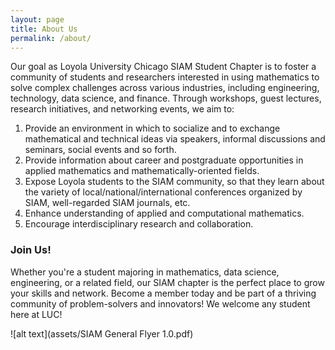 ```yaml
---
layout: page
title: About Us
permalink: /about/
---
```

Our goal as Loyola University Chicago SIAM Student Chapter is to foster a community of students and researchers interested in using mathematics to solve complex challenges across various industries, including engineering, technology, data science, and finance. Through workshops, guest lectures, research initiatives, and networking events, we aim to:

1. Provide an environment in which to socialize and to exchange mathematical and technical ideas via speakers, informal discussions and seminars, social events and so forth.
2. Provide information about career and postgraduate opportunities in applied mathematics and mathematically-oriented fields.
3. Expose Loyola students to the SIAM community, so that they learn about the variety of local/national/international conferences organized by SIAM, well-regarded SIAM journals, etc.
4. Enhance understanding of applied and computational mathematics.
6. Encourage interdisciplinary research and collaboration.

### Join Us!
Whether you're a student majoring in mathematics, data science, engineering, or a related field, our SIAM chapter is the perfect place to grow your skills and network. Become a member today and be part of a thriving community of problem-solvers and innovators! We welcome any student here at LUC!

![alt text](assets/SIAM General Flyer 1.0.pdf)
